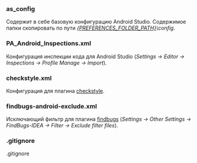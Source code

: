 ### as_config
Содержит в себе базовую конфигурацию Android Studio. Содержимое папки скопировать по пути *[{PREFERENCES_FOLDER_PATH}][pfp]\config*.
### PA_Android_Inspections.xml
Конфигурация инспекции кода для Android Studio (*Settings -> Editor -> Inspections -> Profile Manage -> Import*).
### checkstyle.xml
Конфигурация для плагина [checkstyle][chkstl].
### findbugs-android-exclude.xml
Исключающий фильтр для плагина [findbugs][fbp] (*Settings -> Other Settings -> FindBugs-IDEA -> Filter -> Exclude filter files*).
### .gitignore
.gitignore

[fbp]: <https://plugins.jetbrains.com/plugin/3847>
[pfp]: <http://tools.android.com/tech-docs/configuration>
[chkstl]: <http://checkstyle.sourceforge.net/>